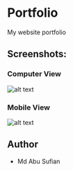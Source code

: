 # Portfolio
My website portfolio

## Screenshots:
### Computer View
![alt text]()

### Mobile View
![alt text]()

## Author
* Md Abu Sufian
